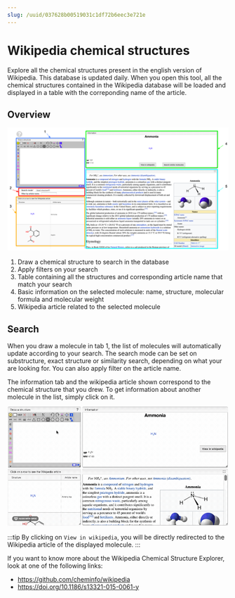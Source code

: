 ```yaml
---
slug: /uuid/037628b00519031c1df72b6eec3e721e
---
```


# Wikipedia chemical structures

Explore all the chemical structures present in the english version of Wikipedia. This database is updated daily. When you open this tool, all the chemical structures contained in the Wikipedia database will be loaded and displayed in a table with the correponding name of the article. 

## Overview

![overview](overview.png)

1. Draw a chemical structure to search in the database
2. Apply filters on your search
3. Table containing all the structures and corresponding article name that match your search
4. Basic information on the selected molecule: name, structure, molecular formula and molecular weight
5. Wikipedia article related to the selected molecule


## Search

When you draw a molecule in tab 1, the list of molecules will automatically update according to your search. The search mode can be set on substructure, exact structure or similarity search, depending on what your are looking for. You can also apply filter on the article name. 

The information tab and the wikipedia article shown correspond to the chemical structure that you drew. To get information about another molecule in the list, simply click on it. 

![search](wiki.gif)

:::tip
By clicking on `View in wikipedia`, you will be directly redirected to the Wikipedia article of the displayed molecule. 
:::

If you want to know more about the Wikipedia Chemical Structure Explorer, look at one of the following links:
- https://github.com/cheminfo/wikipedia
- https://doi.org/10.1186/s13321-015-0061-y

